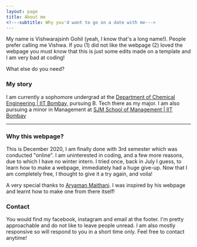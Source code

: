 ```yaml
---
layout: page
title: About me
<!---subtitle: Why you'd want to go on a date with me--->
---
```


My name is Vishwarajsinh Gohil (yeah, I know that's a long name!). People prefer calling me Vishwa.
If you
(1) did not like the webpage
(2) loved the webpage
you must know that this is just some edits made on a template and I am very bad at coding!

What else do you need?

### My story

I am currently a sophomore undergrad at the [Department of Chemical Engineering | IIT Bombay](https://www.che.iitb.ac.in/), pursuing B. Tech there as my major. I am also pursuing a minor in Management at [SJM School of Management | IIT Bombay](http://www.som.iitb.ac.in/)

---
### Why this webpage?
This is December 2020, I am finally done with 3rd semester which was conducted "online". I am uninterested in coding, and a few more reasons, due to which I have no winter intern. I tried once, back in July I guess, to learn how to make a webpage, immediately had a huge give-up. Now that I am completely free, I thought to give it a try again, and voila!

A very special thanks to [Aryaman Maithani](https://aryamanmaithani.github.io/). I was inspired by his webpage and learnt how to make one from there itself!

### Contact
You would find my facebook, instagram and email at the footer. I'm pretty approachable and do not like to leave people unread. I am also mostly responsive so will respond to you in a short time only.
Feel free to contact anytime!

